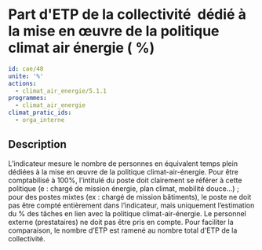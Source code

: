 # Part d'ETP de la collectivité  dédié à la mise en œuvre de la politique climat air énergie ( %)
```yaml
id: cae/48
unite: '%'
actions:
  - climat_air_energie/5.1.1
programmes:
  - climat_air_energie
climat_pratic_ids:
  - orga_interne
```
## Description
L’indicateur mesure le nombre de personnes en équivalent temps plein dédiées à la mise en œuvre de la politique climat-air-énergie. Pour être comptabilisé à 100%, l’intitulé du poste doit clairement se référer à cette politique (e : chargé de mission énergie, plan climat, mobilité douce…) ; pour des postes mixtes (ex : chargé de mission bâtiments), le poste ne doit pas être compté entièrement dans l’indicateur, mais uniquement l’estimation du % des tâches en lien avec la politique climat-air-énergie. Le personnel externe (prestataires) ne doit pas être pris en compte. Pour faciliter la comparaison, le nombre d’ETP est ramené au nombre total d'ETP de la collectivité.




